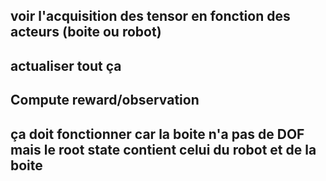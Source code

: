 ## voir l'acquisition des tensor en fonction des acteurs (boite ou robot)

## actualiser tout ça 
## Compute reward/observation
## ça doit fonctionner car la boite n'a pas de DOF mais le root state contient celui du robot et de la boite